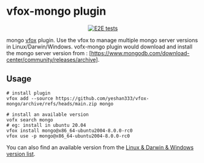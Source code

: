 # vfox-mongo plugin

<div align="center">

[![E2E tests](https://github.com/yeshan333/vfox-mongo/actions/workflows/e2e_test.yaml/badge.svg)](https://github.com/yeshan333/vfox-mongo/actions/workflows/e2e_test.yaml)

</div>

mongo [vfox](https://github.com/version-fox) plugin. Use the vfox to manage multiple mongo server versions in Linux/Darwin/Windows. vofx-mongo plugin would download and install the mongo server version from : [https://www.mongodb.com/download-center/community/releases/archive].

## Usage

```shell
# install plugin
vfox add --source https://github.com/yeshan333/vfox-mongo/archive/refs/heads/main.zip mongo

# install an available version
vofx search mongo
# eg: install in ubuntu 20.04
vfox install mongo@x86_64-ubuntu2004-8.0.0-rc0
vfox use -p mongo@x86_64-ubuntu2004-8.0.0-rc0
```

You can also find an available version from the [Linux & Darwin & Windows version list](https://fastly.jsdelivr.net/gh/yeshan333/vfox-mongo@main/assets/).

